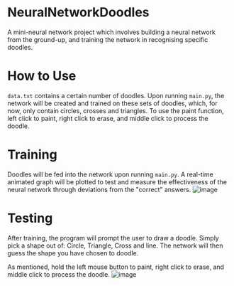 # NeuralNetworkDoodles
A mini-neural network project which involves building a neural network from the ground-up, and training the network in recognising specific doodles.


# How to Use
`data.txt` contains a certain number of doodles. Upon running `main.py`,  the network will be created and trained on these sets of doodles, which, for now, only contain circles, crosses and triangles. To use the paint function, left click to paint, right click to erase, and middle click to process the doodle.

# Training
Doodles will be fed into the network upon running `main.py`. A real-time animated graph will be plotted to test and measure the effectiveness of the neural network through deviations from the "correct" answers. 
![image](https://user-images.githubusercontent.com/113227987/210309619-6000e6ba-e23c-4929-b48c-8f4db7c62367.png)

# Testing
After training, the program will prompt the user to draw a doodle. Simply pick a shape out of: Circle, Triangle, Cross and line. The network will then guess the shape you have chosen to doodle.

As mentioned, hold the left mouse button to paint, right click to erase, and middle click to process the doodle.
![image](https://user-images.githubusercontent.com/113227987/210310186-1f681bc0-7dd7-4e21-885d-5e0385eab50b.png)
